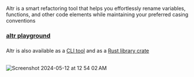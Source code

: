 Altr is a smart refactoring tool that helps you effortlessly rename variables, functions, and other code elements while maintaining your preferred casing conventions
<br />
### [altr playground](https://altr-5oz.pages.dev)
### 
Altr is also available as a [CLI tool](https://github.com/jnsahaj/altr) and as a [Rust library crate](https://crates.io/crates/altr)
<br />
<br />

![Screenshot 2024-05-12 at 12 54 02 AM](https://github.com/jnsahaj/altr-web/assets/82111591/9885221f-aeae-4060-b348-be42e5f33ee3)
